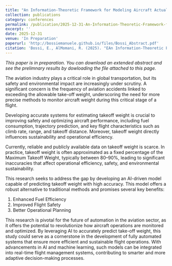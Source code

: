 ```yaml
---
title: "An Information-Theoretic Framework for Modeling Aircraft Actual Takeoff Weight (ATOW)"
collection: publications
category: conferences
permalink: /publication/2025-12-31-An-Information-Theoretic-Framework-for-Modeling-Aircraft-Actual-Takeoff-Weight
excerpt: ''
date: 2025-12-31
venue: 'In Preparation'
paperurl: 'http://bossiemanuele.github.io/files/Bossi_Abstract.pdf'
citation: 'Bossi, E., AlMomani, R. (2025). "EAn Information-Theoretic Framework for Modeling Aircraft Actual Takeoff Weight (ATOW)." In Preparation.'
---
```


*This paper is in preparation. You can download an extended abstract and see the prelimnary results by dowloading the file attached to this page.*

The aviation industry plays a critical role in global transportation, but its safety and environmental impact are increasingly under scrutiny. A significant concern is the frequency of aviation accidents linked to exceeding the allowable take-off weight, underscoring the need for more precise methods to monitor aircraft weight during this critical stage of a flight.

Developing accurate systems for estimating takeoff weight is crucial to improving safety and optimizing aircraft performance, including fuel consumption, trajectory prediction, and key flight characteristics such as climb rate, range, and takeoff distance. Moreover, takeoff weight directly influences sustainability and operational efficiency.

Currently, reliable and publicly available data on takeoff weight is scarce. In practice, takeoff weight is often approximated as a fixed percentage of the Maximum Takeoff Weight, typically between 80–90%, leading to significant inaccuracies that affect operational efficiency, safety, and environmental sustainability.

This research seeks to address the gap by developing an AI-driven model capable of predicting takeoff weight with high accuracy. This model offers a robust alternative to traditional methods and promises several key benefits:

1. Enhanced Fuel Efficiency
2. Improved Flight Safety
3. Better Operational Planning

This research is pivotal for the future of automation in the aviation sector, as it offers the potential to revolutionize how aircraft operations are monitored and optimized. By leveraging AI to accurately predict take-off weight, this study could serve as a cornerstone in the development of fully automated systems that ensure more efficient and sustainable flight operations. With advancements in AI and machine learning, such models can be integrated into real-time flight management systems, contributing to smarter and more adaptive decision-making processes.
